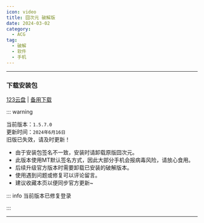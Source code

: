 ```yaml
---
icon: video
title: 囧次元 破解版
date: 2024-03-02
category:
  - ACG
tag:
  - 破解
  - 软件
  - 手机
---
```


<!-- more -->

<!-- @include: ./crack.md{18-25} -->

---

### 下载安装包

[123云盘](https://www.123pan.com/s/4vaiVv-2jxzH.html) | [备用下载](/apk/囧次元_1.5.7.0.apk)

::: warning

当前版本：`1.5.7.0`  
更新时间：`2024年6月16日`  
旧版已失效，请及时更新！

- 由于安装包签名不一致，安装时请卸载原版囧次元。
- 此版本使用MT默认签名方式，因此大部分手机会报病毒风险，请放心食用。
- 后续升级官方版本时需要卸载已安装的破解版本。
- 使用遇到问题或修复可以评论留言。
- 建议收藏本页以便同步官方更新~

::: info 当前版本已修复登录

:::


---

<!-- @include: ./crack.md{27-} -->
